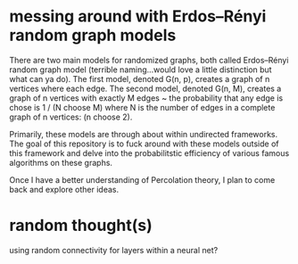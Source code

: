 # messing around with Erdos–Rényi random graph models

There are two main models for randomized graphs, both called Erdos–Rényi random graph model (terrible naming...would love a little distinction but what can ya do). The first model, denoted G(n, p), creates a graph of n vertices where each edge. The second model, denoted G(n, M), creates a graph of n vertices with exactly M edges ~ the probability that any edge is chose is 1 / (N choose M) where N is the number of edges in a complete graph of n vertices: (n choose 2).

Primarily, these models are through about within undirected frameworks. The goal of this repository is to fuck around with these models outside of this framework and delve into the probabilitstic efficiency of various famous algorithms on these graphs. 

Once I have a better understanding of Percolation theory, I plan to come back and explore other ideas.



# random thought(s)

using random connectivity for layers within a neural net?
